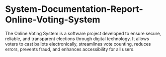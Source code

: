 # System-Documentation-Report-Online-Voting-System
The Online Voting System is a software project developed to ensure secure, reliable, and transparent elections through digital technology. It allows voters to cast ballots electronically, streamlines vote counting, reduces errors, prevents fraud, and enhances accessibility for all users.
